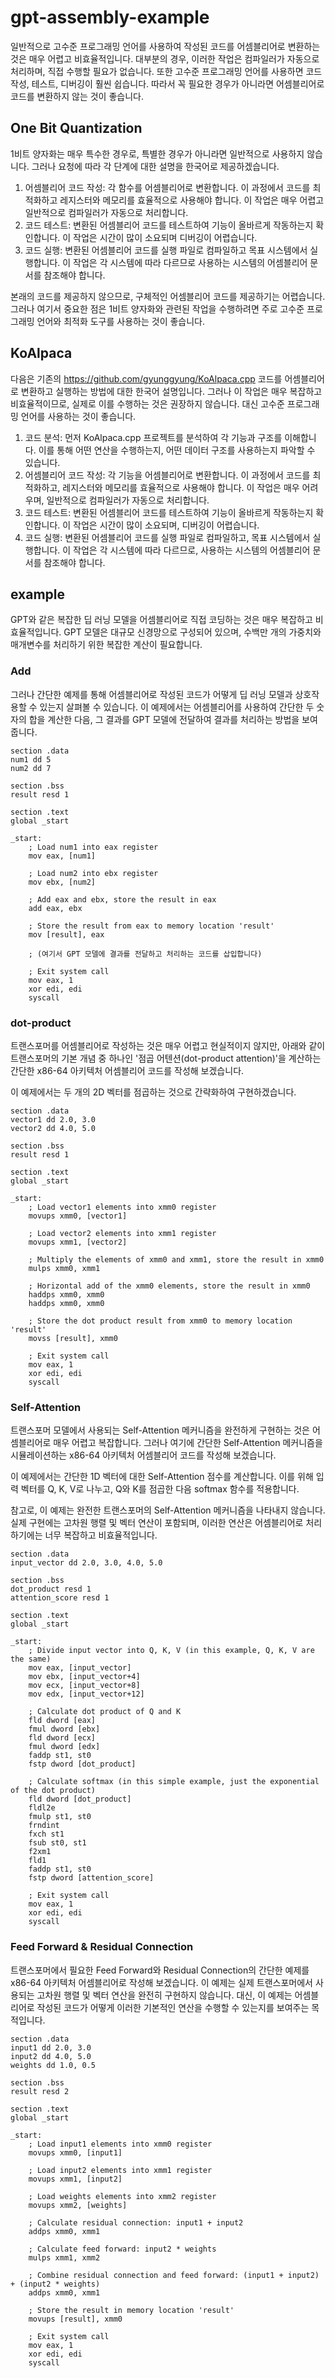 # gpt-assembly-example
일반적으로 고수준 프로그래밍 언어를 사용하여 작성된 코드를 어셈블리어로 변환하는 것은 매우 어렵고 비효율적입니다. 대부분의 경우, 이러한 작업은 컴파일러가 자동으로 처리하며, 직접 수행할 필요가 없습니다. 또한 고수준 프로그래밍 언어를 사용하면 코드 작성, 테스트, 디버깅이 훨씬 쉽습니다. 따라서 꼭 필요한 경우가 아니라면 어셈블리어로 코드를 변환하지 않는 것이 좋습니다.

## One Bit Quantization
1비트 양자화는 매우 특수한 경우로, 특별한 경우가 아니라면 일반적으로 사용하지 않습니다. 그러나 요청에 따라 각 단계에 대한 설명을 한국어로 제공하겠습니다.

1. 어셈블리어 코드 작성: 각 함수를 어셈블리어로 변환합니다. 이 과정에서 코드를 최적화하고 레지스터와 메모리를 효율적으로 사용해야 합니다. 이 작업은 매우 어렵고 일반적으로 컴파일러가 자동으로 처리합니다.
2. 코드 테스트: 변환된 어셈블리어 코드를 테스트하여 기능이 올바르게 작동하는지 확인합니다. 이 작업은 시간이 많이 소요되며 디버깅이 어렵습니다.
3. 코드 실행: 변환된 어셈블리어 코드를 실행 파일로 컴파일하고 목표 시스템에서 실행합니다. 이 작업은 각 시스템에 따라 다르므로 사용하는 시스템의 어셈블리어 문서를 참조해야 합니다.

본래의 코드를 제공하지 않으므로, 구체적인 어셈블리어 코드를 제공하기는 어렵습니다. 그러나 여기서 중요한 점은 1비트 양자화와 관련된 작업을 수행하려면 주로 고수준 프로그래밍 언어와 최적화 도구를 사용하는 것이 좋습니다.


## KoAlpaca

다음은 기존의 https://github.com/gyunggyung/KoAlpaca.cpp 코드를 어셈블리어로 변환하고 실행하는 방법에 대한 한국어 설명입니다. 그러나 이 작업은 매우 복잡하고 비효율적이므로, 실제로 이를 수행하는 것은 권장하지 않습니다. 대신 고수준 프로그래밍 언어를 사용하는 것이 좋습니다.

1. 코드 분석: 먼저 KoAlpaca.cpp 프로젝트를 분석하여 각 기능과 구조를 이해합니다. 이를 통해 어떤 연산을 수행하는지, 어떤 데이터 구조를 사용하는지 파악할 수 있습니다.
2. 어셈블리어 코드 작성: 각 기능을 어셈블리어로 변환합니다. 이 과정에서 코드를 최적화하고, 레지스터와 메모리를 효율적으로 사용해야 합니다. 이 작업은 매우 어려우며, 일반적으로 컴파일러가 자동으로 처리합니다.
3. 코드 테스트: 변환된 어셈블리어 코드를 테스트하여 기능이 올바르게 작동하는지 확인합니다. 이 작업은 시간이 많이 소요되며, 디버깅이 어렵습니다.
4. 코드 실행: 변환된 어셈블리어 코드를 실행 파일로 컴파일하고, 목표 시스템에서 실행합니다. 이 작업은 각 시스템에 따라 다르므로, 사용하는 시스템의 어셈블리어 문서를 참조해야 합니다.


## example
GPT와 같은 복잡한 딥 러닝 모델을 어셈블리어로 직접 코딩하는 것은 매우 복잡하고 비효율적입니다. GPT 모델은 대규모 신경망으로 구성되어 있으며, 수백만 개의 가중치와 매개변수를 처리하기 위한 복잡한 계산이 필요합니다.

### Add
그러나 간단한 예제를 통해 어셈블리어로 작성된 코드가 어떻게 딥 러닝 모델과 상호작용할 수 있는지 살펴볼 수 있습니다. 이 예제에서는 어셈블리어를 사용하여 간단한 두 숫자의 합을 계산한 다음, 그 결과를 GPT 모델에 전달하여 결과를 처리하는 방법을 보여줍니다.
```
section .data
num1 dd 5
num2 dd 7

section .bss
result resd 1

section .text
global _start

_start:
    ; Load num1 into eax register
    mov eax, [num1]

    ; Load num2 into ebx register
    mov ebx, [num2]

    ; Add eax and ebx, store the result in eax
    add eax, ebx

    ; Store the result from eax to memory location 'result'
    mov [result], eax

    ; (여기서 GPT 모델에 결과를 전달하고 처리하는 코드를 삽입합니다)

    ; Exit system call
    mov eax, 1
    xor edi, edi
    syscall

```

### dot-product
트랜스포머를 어셈블리어로 작성하는 것은 매우 어렵고 현실적이지 않지만, 아래와 같이 트랜스포머의 기본 개념 중 하나인 '점곱 어텐션(dot-product attention)'을 계산하는 간단한 x86-64 아키텍처 어셈블리어 코드를 작성해 보겠습니다.

이 예제에서는 두 개의 2D 벡터를 점곱하는 것으로 간략화하여 구현하겠습니다.
```
section .data
vector1 dd 2.0, 3.0
vector2 dd 4.0, 5.0

section .bss
result resd 1

section .text
global _start

_start:
    ; Load vector1 elements into xmm0 register
    movups xmm0, [vector1]

    ; Load vector2 elements into xmm1 register
    movups xmm1, [vector2]

    ; Multiply the elements of xmm0 and xmm1, store the result in xmm0
    mulps xmm0, xmm1

    ; Horizontal add of the xmm0 elements, store the result in xmm0
    haddps xmm0, xmm0
    haddps xmm0, xmm0

    ; Store the dot product result from xmm0 to memory location 'result'
    movss [result], xmm0

    ; Exit system call
    mov eax, 1
    xor edi, edi
    syscall
```

### Self-Attention
트랜스포머 모델에서 사용되는 Self-Attention 메커니즘을 완전하게 구현하는 것은 어셈블리어로 매우 어렵고 복잡합니다. 그러나 여기에 간단한 Self-Attention 메커니즘을 시뮬레이션하는 x86-64 아키텍처 어셈블리어 코드를 작성해 보겠습니다.

이 예제에서는 간단한 1D 벡터에 대한 Self-Attention 점수를 계산합니다. 이를 위해 입력 벡터를 Q, K, V로 나누고, Q와 K를 점곱한 다음 softmax 함수를 적용합니다.

참고로, 이 예제는 완전한 트랜스포머의 Self-Attention 메커니즘을 나타내지 않습니다. 실제 구현에는 고차원 행렬 및 벡터 연산이 포함되며, 이러한 연산은 어셈블리어로 처리하기에는 너무 복잡하고 비효율적입니다.

```
section .data
input_vector dd 2.0, 3.0, 4.0, 5.0

section .bss
dot_product resd 1
attention_score resd 1

section .text
global _start

_start:
    ; Divide input vector into Q, K, V (in this example, Q, K, V are the same)
    mov eax, [input_vector]
    mov ebx, [input_vector+4]
    mov ecx, [input_vector+8]
    mov edx, [input_vector+12]

    ; Calculate dot product of Q and K
    fld dword [eax]
    fmul dword [ebx]
    fld dword [ecx]
    fmul dword [edx]
    faddp st1, st0
    fstp dword [dot_product]

    ; Calculate softmax (in this simple example, just the exponential of the dot product)
    fld dword [dot_product]
    fldl2e
    fmulp st1, st0
    frndint
    fxch st1
    fsub st0, st1
    f2xm1
    fld1
    faddp st1, st0
    fstp dword [attention_score]

    ; Exit system call
    mov eax, 1
    xor edi, edi
    syscall
```

### Feed Forward & Residual Connection
트랜스포머에서 필요한 Feed Forward와 Residual Connection의 간단한 예제를 x86-64 아키텍처 어셈블리어로 작성해 보겠습니다. 이 예제는 실제 트랜스포머에서 사용되는 고차원 행렬 및 벡터 연산을 완전히 구현하지 않습니다. 대신, 이 예제는 어셈블리어로 작성된 코드가 어떻게 이러한 기본적인 연산을 수행할 수 있는지를 보여주는 목적입니다.
```
section .data
input1 dd 2.0, 3.0
input2 dd 4.0, 5.0
weights dd 1.0, 0.5

section .bss
result resd 2

section .text
global _start

_start:
    ; Load input1 elements into xmm0 register
    movups xmm0, [input1]

    ; Load input2 elements into xmm1 register
    movups xmm1, [input2]

    ; Load weights elements into xmm2 register
    movups xmm2, [weights]

    ; Calculate residual connection: input1 + input2
    addps xmm0, xmm1

    ; Calculate feed forward: input2 * weights
    mulps xmm1, xmm2

    ; Combine residual connection and feed forward: (input1 + input2) + (input2 * weights)
    addps xmm0, xmm1

    ; Store the result in memory location 'result'
    movups [result], xmm0

    ; Exit system call
    mov eax, 1
    xor edi, edi
    syscall
```

